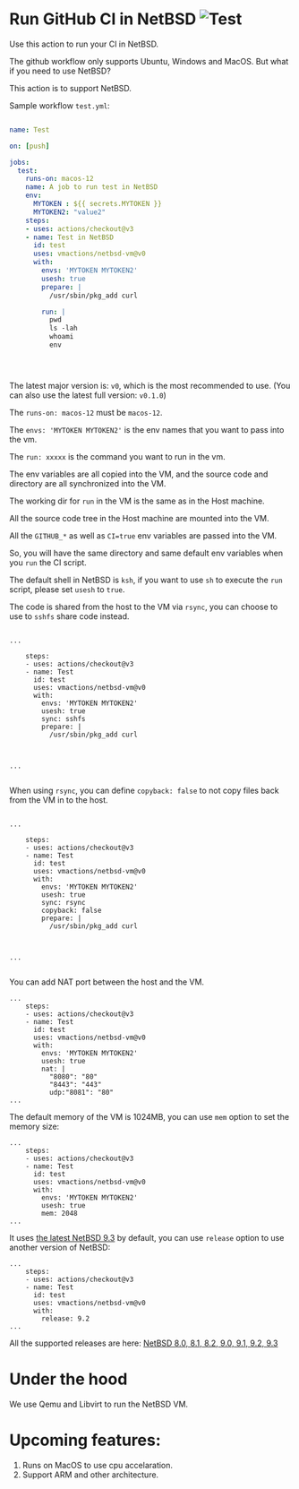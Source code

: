 # Run GitHub CI in NetBSD ![Test](https://github.com/vmactions/netbsd-vm/workflows/Test/badge.svg)

Use this action to run your CI in NetBSD.

The github workflow only supports Ubuntu, Windows and MacOS. But what if you need to use NetBSD?

This action is to support NetBSD.


Sample workflow `test.yml`:

```yml

name: Test

on: [push]

jobs:
  test:
    runs-on: macos-12
    name: A job to run test in NetBSD
    env:
      MYTOKEN : ${{ secrets.MYTOKEN }}
      MYTOKEN2: "value2"
    steps:
    - uses: actions/checkout@v3
    - name: Test in NetBSD
      id: test
      uses: vmactions/netbsd-vm@v0
      with:
        envs: 'MYTOKEN MYTOKEN2'
        usesh: true
        prepare: |
          /usr/sbin/pkg_add curl

        run: |
          pwd
          ls -lah
          whoami
          env





```


The latest major version is: `v0`, which is the most recommended to use. (You can also use the latest full version: `v0.1.0`)  



The `runs-on: macos-12` must be `macos-12`.

The `envs: 'MYTOKEN MYTOKEN2'` is the env names that you want to pass into the vm.

The `run: xxxxx`  is the command you want to run in the vm.

The env variables are all copied into the VM, and the source code and directory are all synchronized into the VM.

The working dir for `run` in the VM is the same as in the Host machine.

All the source code tree in the Host machine are mounted into the VM.

All the `GITHUB_*` as well as `CI=true` env variables are passed into the VM.

So, you will have the same directory and same default env variables when you `run` the CI script.

The default shell in NetBSD is `ksh`, if you want to use `sh` to execute the `run` script, please set `usesh` to `true`.

The code is shared from the host to the VM via `rsync`, you can choose to use to `sshfs` share code instead.


```

...

    steps:
    - uses: actions/checkout@v3
    - name: Test
      id: test
      uses: vmactions/netbsd-vm@v0
      with:
        envs: 'MYTOKEN MYTOKEN2'
        usesh: true
        sync: sshfs
        prepare: |
          /usr/sbin/pkg_add curl



...


```


When using `rsync`,  you can define `copyback: false` to not copy files back from the VM in to the host.


```

...

    steps:
    - uses: actions/checkout@v3
    - name: Test
      id: test
      uses: vmactions/netbsd-vm@v0
      with:
        envs: 'MYTOKEN MYTOKEN2'
        usesh: true
        sync: rsync
        copyback: false
        prepare: |
          /usr/sbin/pkg_add curl



...


```



You can add NAT port between the host and the VM.

```
...
    steps:
    - uses: actions/checkout@v3
    - name: Test
      id: test
      uses: vmactions/netbsd-vm@v0
      with:
        envs: 'MYTOKEN MYTOKEN2'
        usesh: true
        nat: |
          "8080": "80"
          "8443": "443"
          udp:"8081": "80"
...
```


The default memory of the VM is 1024MB, you can use `mem` option to set the memory size:

```
...
    steps:
    - uses: actions/checkout@v3
    - name: Test
      id: test
      uses: vmactions/netbsd-vm@v0
      with:
        envs: 'MYTOKEN MYTOKEN2'
        usesh: true
        mem: 2048
...
```



It uses [the latest NetBSD 9.3](conf/default.release.conf) by default, you can use `release` option to use another version of NetBSD:

```
...
    steps:
    - uses: actions/checkout@v3
    - name: Test
      id: test
      uses: vmactions/netbsd-vm@v0
      with:
        release: 9.2
...
```

All the supported releases are here: [NetBSD  8.0, 8.1, 8.2, 9.0, 9.1, 9.2, 9.3](conf)


# Under the hood

We use Qemu and Libvirt to run the NetBSD VM.




# Upcoming features:

1. Runs on MacOS to use cpu accelaration.
2. Support ARM and other architecture.




